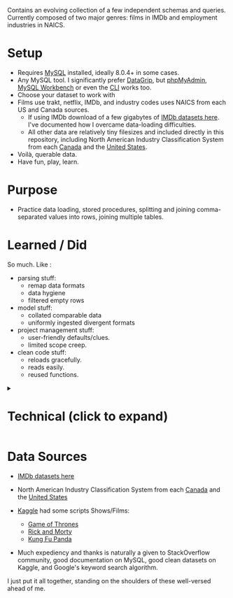 Contains an evolving collection of a few independent schemas and queries. Currently composed of two major genres: films in IMDb and employment industries in NAICS.

Setup
====

* Requires [MySQL](https://dev.mysql.com/downloads/mysql/) installed, ideally 8.0.4+ in some cases. 
* Any MySQL tool. I significantly prefer [DataGrip](https://www.jetbrains.com/datagrip/), but [phpMyAdmin](https://www.phpmyadmin.net/), [MySQL Workbench](https://www.mysql.com/products/workbench/) or even the [CLI](https://dev.mysql.com/doc/refman/8.0/en/mysql.html) works too.
* Choose your dataset to work with 
* Films use trakt, netflix, IMDb, and industry codes uses NAICS from each US and Canada sources.
  * If using IMDb download of a few gigabytes of [IMDb datasets here](https://www.imdb.com/interfaces/). I've documented how I overcame data-loading difficulties.
  * All other data are relatively tiny filesizes and included directly in this repository, including North American Industry Classification System from each [Canada](https://www.statcan.gc.ca/eng/subjects/standard/naics/2017/v3/index) and the [United States](https://www.census.gov/eos/www/naics/downloadables/downloadables.html).
* Voilà, querable data.
* Have fun, play, learn.


Purpose
=======

* Practice data loading, stored procedures, splitting and joining comma-separated values into rows, joining multiple tables.


Learned / Did
=======

So much. Like :

* parsing stuff:
    * remap data formats
    * data hygiene
    * filtered empty rows
* model stuff:
    * collated comparable data
    * uniformly ingested divergent formats
* project management stuff:
    * user-friendly defaults/clues.
    * limited scope creep.
* clean code stuff:
    * reloads gracefully.
    * reads easily.
    * reused functions.

<details><summary>

Technical (click to expand)
=====
</summary>

Like, justifying my actual statements:

* parsing stuff:
    * remap data formats (with `SET` on user-defined variables `@var_name`)
    * data hygiene (changed encoding due to emdash incompatibility)
    * filtered empty rows (with temporary staging table and `INSERT..SELECT`)
* model stuff:
    * collated comparable data -- by selecting similar data sets, and by homogenizing their id keys, and flattening to per-line statements.
    * uniformly ingested divergent formats -- by flattening relations for each fixed width lined content, delimited CSV content, and JSON (upcoming).
* project management stuff:
    * user friendly defaults by beginning instructions commented out `secure_file_priv` to help new users quickly identify safe path to "upload" files into.
    * limited scope creep by restraining desires to maximize friendliness in short time span...
        * (wish to also write easy-multi-platform script to copy to this location too... but that's waaaay outside scope of this project...)
* clean code stuff:
    * reloads gracefully by dropping prior to creating, by using temporary staging.
    * reads easily by indenting & commenting appropriately.
    * reused functions like `proper_case` for consistent camel case of character names.
</details>



Data Sources
=======
* [IMDb datasets here](https://www.imdb.com/interfaces/)
* North American Industry Classification System from each [Canada](https://www.statcan.gc.ca/eng/subjects/standard/naics/2017/v3/index) and the [United States](https://www.census.gov/eos/www/naics/downloadables/downloadables.html)
* [Kaggle](https://www.kaggle.com/) had some scripts Shows/Films:

    * [Game of Thrones](https://www.kaggle.com/albenft/game-of-thrones-script-all-seasons)
    * [Rick and Morty](https://www.kaggle.com/andradaolteanu/rickmorty-scripts)
    * [Kung Fu Panda](https://www.kaggle.com/zusmani/kung-fu-panda)

* Much expediency and thanks is naturally a given to StackOverflow community, good documentation on MySQL, good clean datasets on Kaggle, and Google's keyword search algorithm.

I just put it all together, standing on the shoulders of these well-versed ahead of me.
